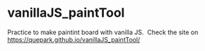 # vanillaJS_paintTool
Practice to make paintint board with vanilla JS.
&nbsp;Check the site on https://quepark.github.io/vanillaJS_paintTool/
